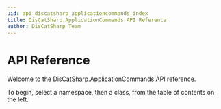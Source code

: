 ```yaml
---
uid: api_discatsharp_applicationcommands_index
title: DisCatSharp.ApplicationCommands API Reference
author: DisCatSharp Team
---
```


# API Reference

Welcome to the DisCatSharp.ApplicationCommands API reference.

To begin, select a namespace, then a class, from the table of contents on the left.
